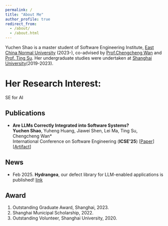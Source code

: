 ```yaml
---
permalink: /
title: "About Me"
author_profile: true
redirect_from: 
  - /about/
  - /about.html
---
```


Yuchen Shao is a master student of Software Engineering Institute, [East China Normal University](https://english.ecnu.edu.cn/) (2023-), co-advised by [Prof.Chengcheng Wan](https://chengcheng-wan.github.io/) and [Prof. Ting Su](https://tingsu.github.io/). Her undergraduate studies were undertaken at [Shanghai University](https://en.shu.edu.cn/)(2019-2023).

Her Research Interest:
======
SE for AI

Publications
------
- **Are LLMs Correctly Integrated into Software Systems?**  
**Yuchen Shao**, Yuheng Huang, Jiawei Shen, Lei Ma, Ting Su, Chengcheng Wan*  
International Conference on Software Engineering (**ICSE'25**) [[Paper](https://arxiv.org/abs/2407.05138)] [[Artifact](https://github.com/ecnusse/Hydrangea)]

News
------
- Feb 2025. **Hydrangea**, our defect library for LLM-enabled applications is published! [link](https://github.com/ecnusse/Hydrangea)

Award
------
1. Outstanding Graduate Award, Shanghai, 2023.
2. Shanghai Municipal Scholarship, 2022.
3. Outstanding Volunteer, Shanghai University, 2020.
